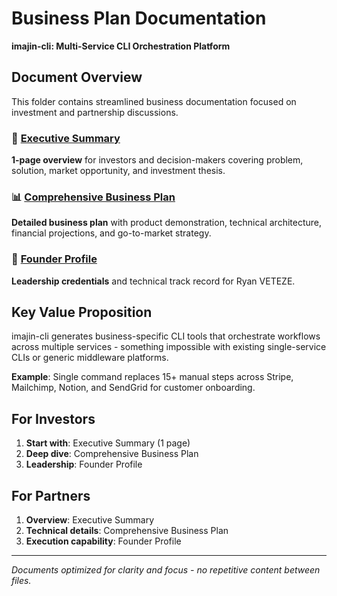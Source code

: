 # Business Plan Documentation

**imajin-cli: Multi-Service CLI Orchestration Platform**

## Document Overview

This folder contains streamlined business documentation focused on investment and partnership discussions.

### 📄 [Executive Summary](./executive-summary.md)
**1-page overview** for investors and decision-makers covering problem, solution, market opportunity, and investment thesis.

### 📊 [Comprehensive Business Plan](./comprehensive-business-plan.md) 
**Detailed business plan** with product demonstration, technical architecture, financial projections, and go-to-market strategy.

### 👤 [Founder Profile](./founder-profile-ryan-veteze.md)
**Leadership credentials** and technical track record for Ryan VETEZE.

## Key Value Proposition

imajin-cli generates business-specific CLI tools that orchestrate workflows across multiple services - something impossible with existing single-service CLIs or generic middleware platforms.

**Example**: Single command replaces 15+ manual steps across Stripe, Mailchimp, Notion, and SendGrid for customer onboarding.

## For Investors

1. **Start with**: Executive Summary (1 page)
2. **Deep dive**: Comprehensive Business Plan  
3. **Leadership**: Founder Profile

## For Partners

1. **Overview**: Executive Summary
2. **Technical details**: Comprehensive Business Plan
3. **Execution capability**: Founder Profile

---

*Documents optimized for clarity and focus - no repetitive content between files.* 